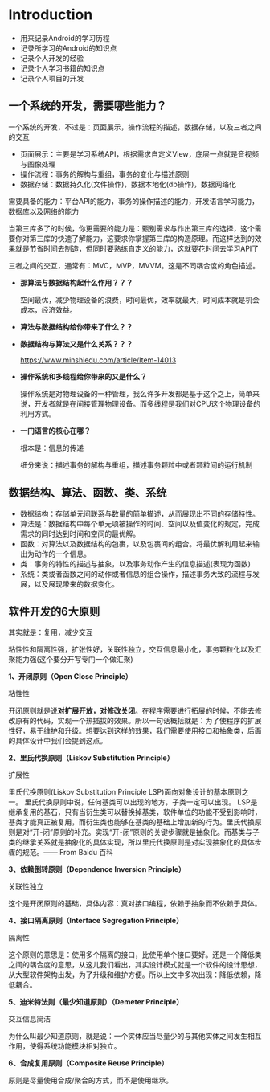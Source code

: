 # Introduction

- 用来记录Android的学习历程
- 记录所学习的Android的知识点
- 记录个人开发的经验
- 记录个人学习书籍的知识点
- 记录个人项目的开发







一个系统的开发，需要哪些能力？
------------------------------

一个系统的开发，不过是：页面展示，操作流程的描述，数据存储，以及三者之间的交互

- 页面展示：主要是学习系统API，根据需求自定义View，底层一点就是音视频与图像处理
- 操作流程：事务的解构与重组，事务的变化与描述原则
- 数据存储：数据持久化(文件操作)，数据本地化(db操作)，数据网络化

需要具备的能力：平台API的能力，事务的操作描述的能力，开发语言学习能力，数据库以及网络的能力

当第三库多了的时候，你更需要的能力是：甄别需求与作出第三库的选择，这个需要你对第三库的快速了解能力，这要求你掌握第三库的构造原理。而这样达到的效果就是节省时间去制造，但同时要熟练自定义的能力，这就要花时间去学习API了

三者之间的交互，通常有：MVC，MVP，MVVM。这是不同耦合度的角色描述。

- **那算法与数据结构起什么作用？？？**

  空间最优，减少物理设备的浪费，时间最优，效率就最大，时间成本就是机会成本，经济效益。

- **算法与数据结构给你带来了什么？？**

- **数据结构与算法又是什么关系？？？** 

  https://www.minshiedu.com/article/Item-14013

- **操作系统和多线程给你带来的又是什么？**

  操作系统是对物理设备的一种管理，我么许多开发都是基于这个之上，简单来说，开发者就是在间接管理物理设备。而多线程是我们对CPU这个物理设备的利用方式。

- **一门语言的核心在哪？**

  根本是：信息的传递

  细分来说：描述事务的解构与重组，描述事务颗粒中或者颗粒间的运行机制



数据结构、算法、函数、类、系统
------------------------------

- 数据结构：存储单元间联系与数量的简单描述，从而展现出不同的存储特性。
- 算法是：数据结构中每个单元项被操作的时间、空间以及值变化的规定，完成需求的同时达到时间和空间的最优解。
- 函数：对算法以及数据结构的包裹，以及包裹间的组合。将最优解利用起来输出为动作的一个信息。
- 类：事务的特性的描述与抽象，以及事务动作产生的信息描述(表现为函数)
- 系统：类或者函数之间的动作或者信息的组合操作，描述事务大致的流程与发展，以及展现带来的数据变化。



软件开发的6大原则
-----------------

其实就是：复用，减少交互

粘性性和隔离性强，扩张性好，关联性独立，交互信息最小化，事务颗粒化以及汇聚能力强(这个要分开写专门一个做汇聚)

**1、开闭原则（Open Close Principle）**

粘性性

开闭原则就是说**对扩展开放，对修改关闭**。在程序需要进行拓展的时候，不能去修改原有的代码，实现一个热插拔的效果。所以一句话概括就是：为了使程序的扩展性好，易于维护和升级。想要达到这样的效果，我们需要使用接口和抽象类，后面的具体设计中我们会提到这点。

**2、里氏代换原则（Liskov Substitution Principle）**

扩展性

里氏代换原则(Liskov Substitution Principle LSP)面向对象设计的基本原则之一。 里氏代换原则中说，任何基类可以出现的地方，子类一定可以出现。 LSP是继承复用的基石，只有当衍生类可以替换掉基类，软件单位的功能不受到影响时，基类才能真正被复用，而衍生类也能够在基类的基础上增加新的行为。里氏代换原则是对“开-闭”原则的补充。实现“开-闭”原则的关键步骤就是抽象化。而基类与子类的继承关系就是抽象化的具体实现，所以里氏代换原则是对实现抽象化的具体步骤的规范。—— From Baidu 百科

**3、依赖倒转原则（Dependence Inversion Principle）**

关联性独立

这个是开闭原则的基础，具体内容：真对接口编程，依赖于抽象而不依赖于具体。

**4、接口隔离原则（Interface Segregation Principle）**

隔离性

这个原则的意思是：使用多个隔离的接口，比使用单个接口要好。还是一个降低类之间的耦合度的意思，从这儿我们看出，其实设计模式就是一个软件的设计思想，从大型软件架构出发，为了升级和维护方便。所以上文中多次出现：降低依赖，降低耦合。

**5、迪米特法则（最少知道原则）（Demeter Principle）**

交互信息简洁

为什么叫最少知道原则，就是说：一个实体应当尽量少的与其他实体之间发生相互作用，使得系统功能模块相对独立。

**6、合成复用原则（Composite Reuse Principle）**



原则是尽量使用合成/聚合的方式，而不是使用继承。
